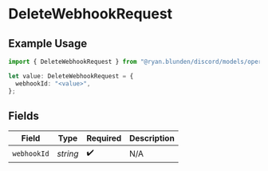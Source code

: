 # DeleteWebhookRequest

## Example Usage

```typescript
import { DeleteWebhookRequest } from "@ryan.blunden/discord/models/operations";

let value: DeleteWebhookRequest = {
  webhookId: "<value>",
};
```

## Fields

| Field              | Type               | Required           | Description        |
| ------------------ | ------------------ | ------------------ | ------------------ |
| `webhookId`        | *string*           | :heavy_check_mark: | N/A                |